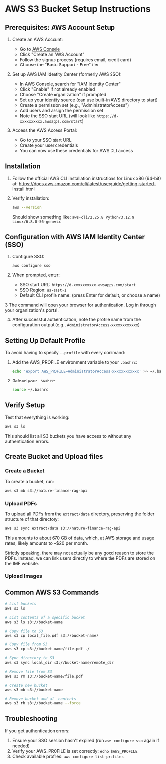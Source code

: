 # AWS S3 Bucket Setup Instructions

## Prerequisites: AWS Account Setup

1. Create an AWS Account:
   - Go to [AWS Console](https://aws.amazon.com/)
   - Click "Create an AWS Account"
   - Follow the signup process (requires email, credit card)
   - Choose the "Basic Support - Free" tier

2. Set up AWS IAM Identity Center (formerly AWS SSO):
   - In AWS Console, search for "IAM Identity Center"
   - Click "Enable" if not already enabled
   - Choose "Create organization" if prompted
   - Set up your identity source (can use built-in AWS directory to start)
   - Create a permission set (e.g., "AdministratorAccess")
   - Add users and assign the permission set
   - Note the SSO start URL (will look like `https://d-xxxxxxxxxx.awsapps.com/start`)

3. Access the AWS Access Portal:
   - Go to your SSO start URL
   - Create your user credentials
   - You can now use these credentials for AWS CLI access

## Installation

1. Follow the official AWS CLI installation instructions for Linux x86 (64-bit) at:
   https://docs.aws.amazon.com/cli/latest/userguide/getting-started-install.html

2. Verify installation:
   ```bash
   aws --version
   ```
   Should show something like: `aws-cli/2.25.8 Python/3.12.9 Linux/6.8.0-56-generic`

## Configuration with AWS IAM Identity Center (SSO)

1. Configure SSO:
   ```bash
   aws configure sso
   ```

2. When prompted, enter:
   - SSO start URL: `https://d-xxxxxxxxxx.awsapps.com/start`
   - SSO Region: `us-east-1`
   - Default CLI profile name: (press Enter for default, or choose a name)

3 The command will open your browser for authentication. Log in through your organization's portal.

4. After successful authentication, note the profile name from the configuration output (e.g., `AdministratorAccess-xxxxxxxxxxxx`)

## Setting Up Default Profile

To avoid having to specify `--profile` with every command:

1. Add the AWS_PROFILE environment variable to your `.bashrc`:
   ```bash
   echo 'export AWS_PROFILE=AdministratorAccess-xxxxxxxxxxxx' >> ~/.bashrc
   ```

2. Reload your `.bashrc`:
   ```bash
   source ~/.bashrc
   ```

## Verify Setup

Test that everything is working:
```bash
aws s3 ls
```

This should list all S3 buckets you have access to without any authentication errors.

## Create Bucket and Upload files

### Create a Bucket

To create a bucket, run:

```bash
aws s3 mb s3://nature-finance-rag-api
```

### Upload PDFs

To upload all PDFs from the `extract/data` directory, preserving the folder structure of that directory:

```bash
aws s3 sync extract/data s3://nature-finance-rag-api
```

This amounts to about 670 GB of data, which, at AWS storage and usage rates, likely amounts to ~$20 per month.

Strictly speaking, there may not actually be any good reason to store the PDFs. Instead, we can link users directly to where the PDFs are stored on the IMF website.

### Upload Images



## Common AWS S3 Commands

```bash
# List buckets
aws s3 ls

# List contents of a specific bucket
aws s3 ls s3://bucket-name

# Copy file to S3
aws s3 cp local_file.pdf s3://bucket-name/

# Copy file from S3
aws s3 cp s3://bucket-name/file.pdf ./

# Sync directory to S3
aws s3 sync local_dir s3://bucket-name/remote_dir

# Remove file from S3
aws s3 rm s3://bucket-name/file.pdf

# Create new bucket
aws s3 mb s3://bucket-name

# Remove bucket and all contents
aws s3 rb s3://bucket-name --force
```

## Troubleshooting

If you get authentication errors:

1. Ensure your SSO session hasn't expired (run `aws configure sso` again if needed)
2. Verify your AWS_PROFILE is set correctly: `echo $AWS_PROFILE`
3. Check available profiles: `aws configure list-profiles` 